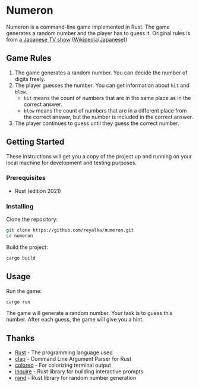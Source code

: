 # Numeron

Numeron is a command-line game implemented in Rust. The game generates a random number and the player has to guess it.
Original rules is from [a Japanese TV show](https://www.fujitv.co.jp/b_hp/numer0n/) ([Wikipedia(Japanese)](https://ja.wikipedia.org/wiki/Numer0n))

## Game Rules

1. The game generates a random number. You can decide the number of digits freely.
2. The player guesses the number. You can get information about `hit` and `blow`.
    - `hit` means the count of numbers that are in the same place as in the correct answer.
    - `blow` means the count of numbers that are in a different place from the correct answer, but the number is included in the correct answer.
3. The player continues to guess until they guess the correct number.

## Getting Started

These instructions will get you a copy of the project up and running on your local machine for development and testing purposes.

### Prerequisites

- Rust (edition 2021)

### Installing

Clone the repository:

```sh
git clone https://github.com/reyalka/numeron.git
cd numeron
```
Build the project:
```sh
cargo build
```
## Usage
Run the game:
```sh
cargo run
```
The game will generate a random number. Your task is to guess this number. After each guess, the game will give you a hint.
## Thanks

- [Rust](https://www.rust-lang.org/) - The programming language used
- [clap](https://crates.io/crates/clap) - Command Line Argument Parser for Rust
- [colored](https://crates.io/crates/colored) - For colorizing terminal output
- [inquire](https://crates.io/crates/inquire) - Rust library for building interactive prompts
- [rand](https://crates.io/crates/rand) - Rust library for random number generation
